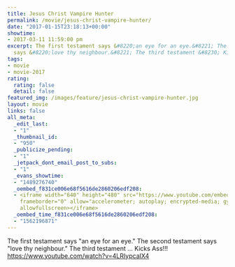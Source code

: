 ```yaml
---
title: Jesus Christ Vampire Hunter
permalink: /movie/jesus-christ-vampire-hunter/
date: "2017-01-15T23:18:13+00:00"
showtime:
- 2017-03-11 11:59:00 pm
excerpt: The first testament says &#8220;an eye for an eye.&#8221; The second testament
  says &#8220;love thy neighbour.&#8221; The third testament &#8230; Kicks Ass!!!
tags:
- movie
- movie-2017
rating:
  rating: false
  detail: false
featured_img: /images/feature/jesus-christ-vampire-hunter.jpg
layout: movie
links: false
all_meta:
  _edit_last:
  - "1"
  _thumbnail_id:
  - "950"
  _publicize_pending:
  - "1"
  _jetpack_dont_email_post_to_subs:
  - "1"
  _evans_showtime:
  - "1489276740"
  _oembed_f831ce006e68f5616de2860206edf208:
  - <iframe width="640" height="480" src="https://www.youtube.com/embed/4LRIypcaIX4?feature=oembed"
    frameborder="0" allow="accelerometer; autoplay; encrypted-media; gyroscope; picture-in-picture"
    allowfullscreen></iframe>
  _oembed_time_f831ce006e68f5616de2860206edf208:
  - "1562196871"
---
```


The first testament says "an eye for an eye." The second testament says "love thy neighbour." The third testament ... Kicks Ass!!! https://www.youtube.com/watch?v=4LRIypcaIX4